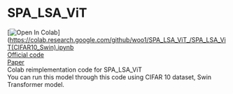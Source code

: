 # SPA_LSA_ViT
[![Open In Colab](https://colab.research.google.com/assets/colab-badge.svg)](https://colab.research.google.com/github/woo1/SPA_LSA_ViT_/SPA_LSA_ViT(CIFAR10_Swin).ipynb
<br>
[Official code](https://github.com/aanna0701/SPT_LSA_ViT)
<br>
[Paper](https://arxiv.org/abs/2112.13492)
<br>
Colab reimplementation code for SPA_LSA_ViT<br>
You can run this model through this code using CIFAR 10 dataset, Swin Transformer model.
<br>

